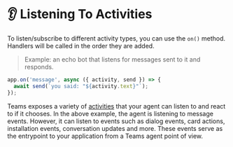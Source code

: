 # 👂 Listening To Activities

To listen/subscribe to different activity types, you can use the `on()` method.
Handlers will be called in the order they are added.

> Example: an echo bot that listens for messages sent to it and responds.

```typescript
app.on('message', async ({ activity, send }) => {
  await send(`you said: "${activity.text}"`);
});
```

Teams exposes a variety of [activities](../activity/) that your agent can listen to and react to if it chooses. In the above example, the agent is listening to message events. However, it can listen to events such as dialog events, card actions, installation events, conversation updates and more. These events serve as the entrypoint to your application from a Teams agent point of view.
